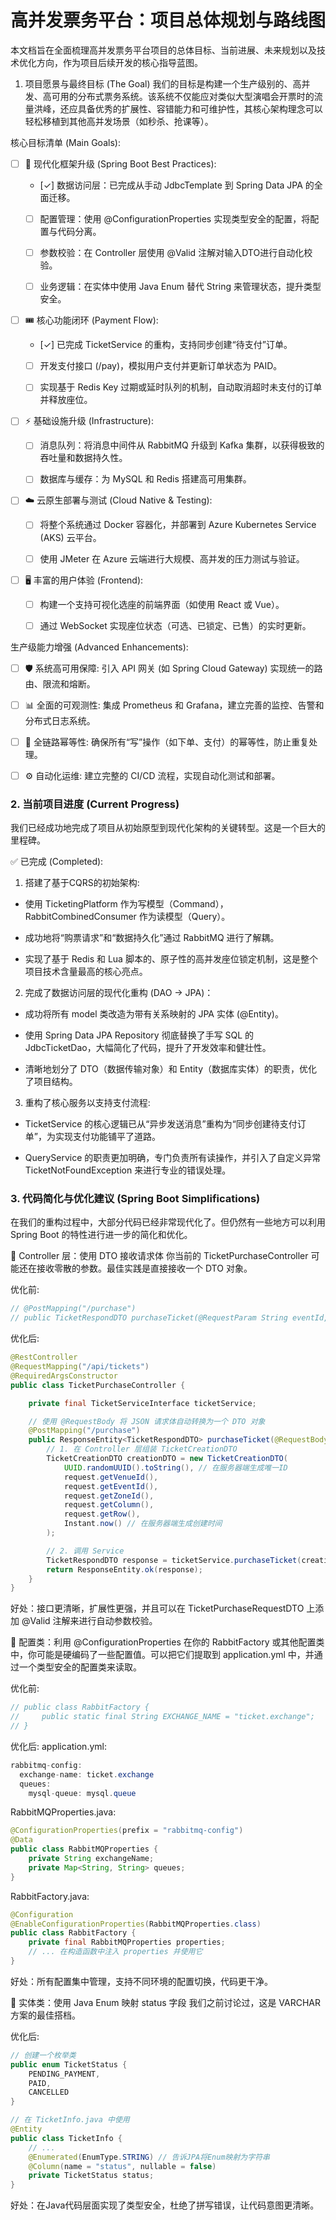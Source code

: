 # 高并发票务平台：项目总体规划与路线图
本文档旨在全面梳理高并发票务平台项目的总体目标、当前进展、未来规划以及技术优化方向，作为项目后续开发的核心指导蓝图。

1. 项目愿景与最终目标 (The Goal)
我们的目标是构建一个生产级别的、高并发、高可用的分布式票务系统。该系统不仅能应对类似大型演唱会开票时的流量洪峰，还应具备优秀的扩展性、容错能力和可维护性，其核心架构理念可以轻松移植到其他高并发场景（如秒杀、抢课等）。

核心目标清单 (Main Goals):
- [ ] 🚀 现代化框架升级 (Spring Boot Best Practices):

  - [✓] 数据访问层：已完成从手动 JdbcTemplate 到 Spring Data JPA 的全面迁移。

  - [ ] 配置管理：使用 @ConfigurationProperties 实现类型安全的配置，将配置与代码分离。

  - [ ] 参数校验：在 Controller 层使用 @Valid 注解对输入DTO进行自动化校验。

  - [ ] 业务逻辑：在实体中使用 Java Enum 替代 String 来管理状态，提升类型安全。

- [ ] 🎟️ 核心功能闭环 (Payment Flow):

  - [✓] 已完成 TicketService 的重构，支持同步创建“待支付”订单。

  - [ ] 开发支付接口 (/pay)，模拟用户支付并更新订单状态为 PAID。

  - [ ] 实现基于 Redis Key 过期或延时队列的机制，自动取消超时未支付的订单并释放座位。

- [ ] ⚡ 基础设施升级 (Infrastructure):

  - [ ] 消息队列：将消息中间件从 RabbitMQ 升级到 Kafka 集群，以获得极致的吞吐量和数据持久性。

  - [ ] 数据库与缓存：为 MySQL 和 Redis 搭建高可用集群。

- [ ] ☁️ 云原生部署与测试 (Cloud Native & Testing):

  - [ ] 将整个系统通过 Docker 容器化，并部署到 Azure Kubernetes Service (AKS) 云平台。

  - [ ] 使用 JMeter 在 Azure 云端进行大规模、高并发的压力测试与验证。

- [ ] 🖥️ 丰富的用户体验 (Frontend):

  - [ ] 构建一个支持可视化选座的前端界面（如使用 React 或 Vue）。

  - [ ] 通过 WebSocket 实现座位状态（可选、已锁定、已售）的实时更新。

生产级能力增强 (Advanced Enhancements):
- [ ] 🛡️ 系统高可用保障: 引入 API 网关 (如 Spring Cloud Gateway) 实现统一的路由、限流和熔断。

- [ ] 📊 全面的可观测性: 集成 Prometheus 和 Grafana，建立完善的监控、告警和分布式日志系统。

- [ ] 🔄 全链路幂等性: 确保所有“写”操作（如下单、支付）的幂等性，防止重复处理。

- [ ] ⚙️ 自动化运维: 建立完整的 CI/CD 流程，实现自动化测试和部署。

### 2. 当前项目进度 (Current Progress)
我们已经成功地完成了项目从初始原型到现代化架构的关键转型。这是一个巨大的里程碑。

✅ 已完成 (Completed):
1. 搭建了基于CQRS的初始架构:

  - 使用 TicketingPlatform 作为写模型（Command），RabbitCombinedConsumer 作为读模型（Query）。

  - 成功地将“购票请求”和“数据持久化”通过 RabbitMQ 进行了解耦。

  - 实现了基于 Redis 和 Lua 脚本的、原子性的高并发座位锁定机制，这是整个项目技术含量最高的核心亮点。

  2. 完成了数据访问层的现代化重构 (DAO -> JPA)：

  - 成功将所有 model 类改造为带有关系映射的 JPA 实体 (@Entity)。

  - 使用 Spring Data JPA Repository 彻底替换了手写 SQL 的 JdbcTicketDao，大幅简化了代码，提升了开发效率和健壮性。

  - 清晰地划分了 DTO（数据传输对象）和 Entity（数据库实体）的职责，优化了项目结构。

3. 重构了核心服务以支持支付流程:

  - TicketService 的核心逻辑已从“异步发送消息”重构为“同步创建待支付订单”，为实现支付功能铺平了道路。

  - QueryService 的职责更加明确，专门负责所有读操作，并引入了自定义异常 TicketNotFoundException 来进行专业的错误处理。

### 3. 代码简化与优化建议 (Spring Boot Simplifications)
在我们的重构过程中，大部分代码已经非常现代化了。但仍然有一些地方可以利用 Spring Boot 的特性进行进一步的简化和优化。

🔹 Controller 层：使用 DTO 接收请求体
你当前的 TicketPurchaseController 可能还在接收零散的参数。最佳实践是直接接收一个 DTO 对象。

优化前:
```java
// @PostMapping("/purchase")
// public TicketRespondDTO purchaseTicket(@RequestParam String eventId, ...) { ... }
```

优化后:
```java
@RestController
@RequestMapping("/api/tickets")
@RequiredArgsConstructor
public class TicketPurchaseController {

    private final TicketServiceInterface ticketService;

    // 使用 @RequestBody 将 JSON 请求体自动转换为一个 DTO 对象
    @PostMapping("/purchase")
    public ResponseEntity<TicketRespondDTO> purchaseTicket(@RequestBody TicketPurchaseRequestDTO request) {
        // 1. 在 Controller 层组装 TicketCreationDTO
        TicketCreationDTO creationDTO = new TicketCreationDTO(
            UUID.randomUUID().toString(), // 在服务器端生成唯一ID
            request.getVenueId(),
            request.getEventId(),
            request.getZoneId(),
            request.getColumn(),
            request.getRow(),
            Instant.now() // 在服务器端生成创建时间
        );

        // 2. 调用 Service
        TicketRespondDTO response = ticketService.purchaseTicket(creationDTO);
        return ResponseEntity.ok(response);
    }
}
```

好处：接口更清晰，扩展性更强，并且可以在 TicketPurchaseRequestDTO 上添加 @Valid 注解来进行自动参数校验。

🔹 配置类：利用 @ConfigurationProperties
在你的 RabbitFactory 或其他配置类中，你可能是硬编码了一些配置值。可以把它们提取到 application.yml 中，并通过一个类型安全的配置类来读取。

优化前:
```java
// public class RabbitFactory {
//     public static final String EXCHANGE_NAME = "ticket.exchange";
// }
```

优化后:
application.yml:
```java
rabbitmq-config:
  exchange-name: ticket.exchange
  queues:
    mysql-queue: mysql.queue
```

RabbitMQProperties.java:
```java
@ConfigurationProperties(prefix = "rabbitmq-config")
@Data
public class RabbitMQProperties {
    private String exchangeName;
    private Map<String, String> queues;
}
```

RabbitFactory.java:
```java
@Configuration
@EnableConfigurationProperties(RabbitMQProperties.class)
public class RabbitFactory {
    private final RabbitMQProperties properties;
    // ... 在构造函数中注入 properties 并使用它
}
```

好处：所有配置集中管理，支持不同环境的配置切换，代码更干净。

🔹 实体类：使用 Java Enum 映射 status 字段
我们之前讨论过，这是 VARCHAR 方案的最佳搭档。

优化后:
```java
// 创建一个枚举类
public enum TicketStatus {
    PENDING_PAYMENT,
    PAID,
    CANCELLED
}

// 在 TicketInfo.java 中使用
@Entity
public class TicketInfo {
    // ...
    @Enumerated(EnumType.STRING) // 告诉JPA将Enum映射为字符串
    @Column(name = "status", nullable = false)
    private TicketStatus status;
}
```
好处：在Java代码层面实现了类型安全，杜绝了拼写错误，让代码意图更清晰。